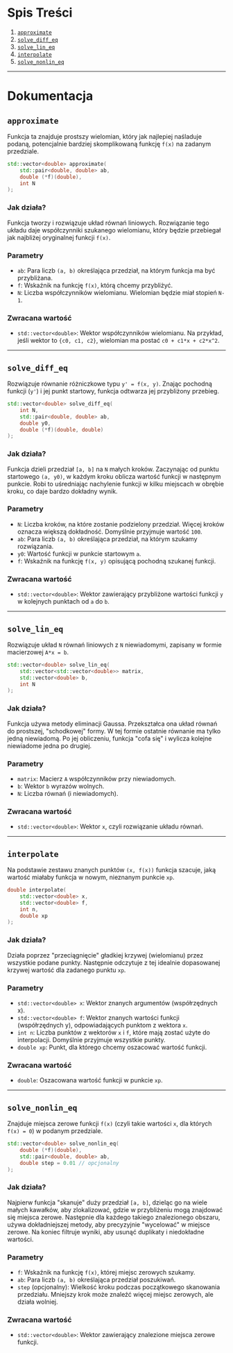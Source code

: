 # Spis Treści
1.  [`approximate`](#approximate)
2.  [`solve_diff_eq`](#solve_diff_eq)
3.  [`solve_lin_eq`](#solve_lin_eq)
4.  [`interpolate`](#interpolate)
5.  [`solve_nonlin_eq`](#solve_nonlin_eq)

---

# Dokumentacja

## `approximate`

Funkcja ta znajduje prostszy wielomian, który jak najlepiej naśladuje podaną, potencjalnie bardziej skomplikowaną funkcję `f(x)` na zadanym przedziale.

```cpp
std::vector<double> approximate(
    std::pair<double, double> ab,
    double (*f)(double),
    int N
);
```

### Jak działa?
Funkcja tworzy i rozwiązuje układ równań liniowych. Rozwiązanie tego układu daje współczynniki szukanego wielomianu, który będzie przebiegał jak najbliżej oryginalnej funkcji `f(x)`.

### Parametry
*   `ab`: Para liczb `(a, b)` określająca przedział, na którym funkcja ma być przybliżana.
*   `f`: Wskaźnik na funkcję `f(x)`, którą chcemy przybliżyć.
*   `N`: Liczba współczynników wielomianu. Wielomian będzie miał stopień `N-1`.

### Zwracana wartość
*   `std::vector<double>`: Wektor współczynników wielomianu. Na przykład, jeśli wektor to `{c0, c1, c2}`, wielomian ma postać `c0 + c1*x + c2*x^2`.

---

## `solve_diff_eq`

Rozwiązuje równanie różniczkowe typu `y' = f(x, y)`. Znając pochodną funkcji (`y'`) i jej punkt startowy, funkcja odtwarza jej przybliżony przebieg.

```cpp
std::vector<double> solve_diff_eq(
    int N,
    std::pair<double, double> ab,
    double y0,
    double (*f)(double, double)
);
```

### Jak działa?
Funkcja dzieli przedział `[a, b]` na `N` małych kroków. Zaczynając od punktu startowego `(a, y0)`, w każdym kroku oblicza wartość funkcji w następnym punkcie. Robi to uśredniając nachylenie funkcji w kilku miejscach w obrębie kroku, co daje bardzo dokładny wynik.

### Parametry
*   `N`: Liczba kroków, na które zostanie podzielony przedział. Więcej kroków oznacza większą dokładność. Domyślnie przyjmuje wartość `100`.
*   `ab`: Para liczb `(a, b)` określająca przedział, na którym szukamy rozwiązania.
*   `y0`: Wartość funkcji w punkcie startowym `a`.
*   `f`: Wskaźnik na funkcję `f(x, y)` opisującą pochodną szukanej funkcji.

### Zwracana wartość
*   `std::vector<double>`: Wektor zawierający przybliżone wartości funkcji `y` w kolejnych punktach od `a` do `b`.

---

## `solve_lin_eq`

Rozwiązuje układ `N` równań liniowych z `N` niewiadomymi, zapisany w formie macierzowej `A*x = b`.

```cpp
std::vector<double> solve_lin_eq(
    std::vector<std::vector<double>> matrix,
    std::vector<double> b,
    int N
);
```

### Jak działa?
Funkcja używa metody eliminacji Gaussa. Przekształca ona układ równań do prostszej, "schodkowej" formy. W tej formie ostatnie równanie ma tylko jedną niewiadomą. Po jej obliczeniu, funkcja "cofa się" i wylicza kolejne niewiadome jedna po drugiej.

### Parametry
*   `matrix`: Macierz `A` współczynników przy niewiadomych.
*   `b`: Wektor `b` wyrazów wolnych.
*   `N`: Liczba równań (i niewiadomych).

### Zwracana wartość
*   `std::vector<double>`: Wektor `x`, czyli rozwiązanie układu równań.

---

## `interpolate`

Na podstawie zestawu znanych punktów `(x, f(x))` funkcja szacuje, jaką wartość miałaby funkcja w nowym, nieznanym punkcie `xp`.

```cpp
double interpolate(
    std::vector<double> x,
    std::vector<double> f,
    int n,
    double xp
);
```

### Jak działa?
Działa poprzez "przeciągnięcie" gładkiej krzywej (wielomianu) przez wszystkie podane punkty. Następnie odczytuje z tej idealnie dopasowanej krzywej wartość dla zadanego punktu `xp`.

### Parametry
*   `std::vector<double> x`: Wektor znanych argumentów (współrzędnych x).
*   `std::vector<double> f`: Wektor znanych wartości funkcji (współrzędnych y), odpowiadających punktom z wektora `x`.
*   `int n`: Liczba punktów z wektorów `x` i `f`, które mają zostać użyte do interpolacji. Domyślnie przyjmuje wszystkie punkty.
*   `double xp`: Punkt, dla którego chcemy oszacować wartość funkcji.

### Zwracana wartość
*   `double`: Oszacowana wartość funkcji w punkcie `xp`.

---


## `solve_nonlin_eq`

Znajduje miejsca zerowe funkcji `f(x)` (czyli takie wartości `x`, dla których `f(x) = 0`) w podanym przedziale.

```cpp
std::vector<double> solve_nonlin_eq(
    double (*f)(double),
    std::pair<double, double> ab,
    double step = 0.01 // opcjonalny
);
```

### Jak działa?
Najpierw funkcja "skanuje" duży przedział `[a, b]`, dzieląc go na wiele małych kawałków, aby zlokalizować, gdzie w przybliżeniu mogą znajdować się miejsca zerowe. Następnie dla każdego takiego znalezionego obszaru, używa dokładniejszej metody, aby precyzyjnie "wycelować" w miejsce zerowe. Na koniec filtruje wyniki, aby usunąć duplikaty i niedokładne wartości.

### Parametry
*   `f`: Wskaźnik na funkcję `f(x)`, której miejsc zerowych szukamy.
*   `ab`: Para liczb `(a, b)` określająca przedział poszukiwań.
*   `step` (opcjonalny): Wielkość kroku podczas początkowego skanowania przedziału. Mniejszy krok może znaleźć więcej miejsc zerowych, ale działa wolniej.

### Zwracana wartość
*   `std::vector<double>`: Wektor zawierający znalezione miejsca zerowe funkcji.